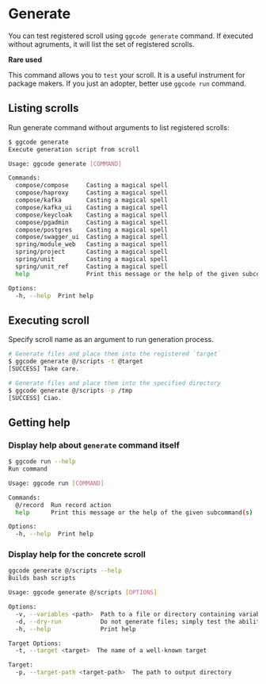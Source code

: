 # Generate

You can test registered scroll using `ggcode generate` command. If executed without agruments, it will list the set of registered scrolls.

<div class="warning">

**Rare used**

This command allows you to `test` your scroll. It is a useful instrument for package makers. If you just an adopter, better use `ggcode run` command.

</div>

## Listing scrolls

Run generate command without arguments to list registered scrolls:

```bash
$ ggcode generate
Execute generation script from scroll

Usage: ggcode generate [COMMAND]

Commands:
  compose/compose     Casting a magical spell
  compose/haproxy     Casting a magical spell
  compose/kafka       Casting a magical spell
  compose/kafka_ui    Casting a magical spell
  compose/keycloak    Casting a magical spell
  compose/pgadmin     Casting a magical spell
  compose/postgres    Casting a magical spell
  compose/swagger_ui  Casting a magical spell
  spring/module_web   Casting a magical spell
  spring/project      Casting a magical spell
  spring/unit         Casting a magical spell
  spring/unit_ref     Casting a magical spell
  help                Print this message or the help of the given subcommand(s)

Options:
  -h, --help  Print help
```

## Executing scroll

Specify scroll name as an argument to run generation process.

```bash
# Generate files and place them into the registered `target`
$ ggcode generate @/scripts -t @target
[SUCCESS] Take care.

# Generate files and place them into the specified directory
$ ggcode generate @/scripts -p /tmp
[SUCCESS] Ciao.
```

## Getting help

### Display help about `generate` command itself

```bash
$ ggcode run --help
Run command

Usage: ggcode run [COMMAND]

Commands:
  @/record  Run record action
  help      Print this message or the help of the given subcommand(s)

Options:
  -h, --help  Print help
```

### Display help for the concrete scroll

```bash
ggcode generate @/scripts --help
Builds bash scripts

Usage: ggcode generate @/scripts [OPTIONS]

Options:
  -v, --variables <path>  Path to a file or directory containing variable overrides
  -d, --dry-run           Do not generate files; simply test the ability to render templates
  -h, --help              Print help

Target Options:
  -t, --target <target>  The name of a well-known target

Target:
  -p, --target-path <target-path>  The path to output directory
```
